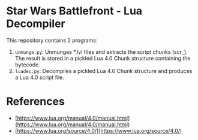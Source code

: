 # Star Wars Battlefront - Lua Decompiler

This repository contains 2 programs:
1. `unmunge.py`: Unmunges *.lvl files and extracts the script chunks (scr_). The result is stored in a pickled Lua 4.0 Chunk structure containing the bytecode.
2. `luadec.py`: Decompiles a pickled Lua 4.0 Chunk structure and produces a Lua 4.0 script file.

# References
- [https://www.lua.org/manual/4.0/manual.html](https://www.lua.org/manual/4.0/manual.html)
- [https://www.lua.org/source/4.0/](https://www.lua.org/source/4.0/)